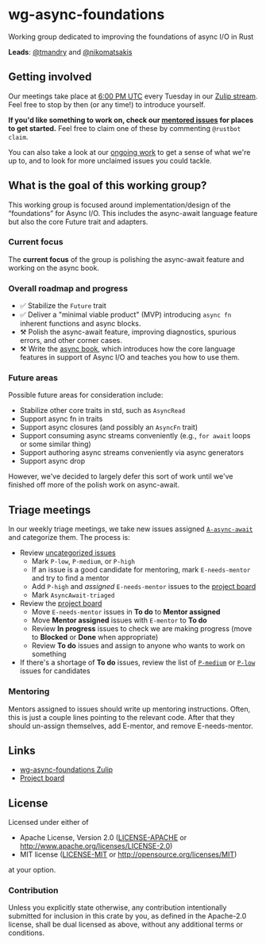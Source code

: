 # wg-async-foundations
Working group dedicated to improving the foundations of async I/O in Rust

**Leads**: [@tmandry] and [@nikomatsakis]

[@tmandry]: https://github.com/tmandry
[@nikomatsakis]: https://github.com/nikomatsakis

## Getting involved

Our meetings take place at [6:00 PM UTC](https://everytimezone.com/s/3b45ddfe) every Tuesday in our [Zulip stream][zulip]. Feel free to stop by then (or any time!) to introduce yourself.

**If you'd like something to work on, check our [mentored issues][E-mentor] for places to get started.** Feel free to claim one of these by commenting `@rustbot claim`.

You can also take a look at our [ongoing work][project board] to get a sense of what we're up to, and to look for more unclaimed issues you could tackle.

[E-mentor]: https://github.com/search?q=org%3Arust-lang+is%3Aissue+label%3AAsyncAwait-Triaged+label%3AE-mentor+is%3Aopen&type=Issues
[project board]: https://github.com/orgs/rust-lang/projects/2

## What is the goal of this working group?

This working group is focused around implementation/design of the “foundations” for Async I/O. This includes the async-await language feature but also the core Future trait and adapters.

### Current focus

The **current focus** of the group is polishing the async-await
feature and working on the async book. 

### Overall roadmap and progress

- ✅ Stabilize the `Future` trait
- ✅ Deliver a "minimal viable product" (MVP) introducing `async fn` inherent functions and async blocks.
- ⚒️ Polish the async-await feature, improving diagnostics, spurious errors, and other corner cases.
- ⚒️ Write the [async book](https://github.com/rust-lang/async-book), which introduces how the core language features in support of Async I/O and teaches you how to use them.

### Future areas

Possible future areas for consideration include:

- Stabilize other core traits in std, such as `AsyncRead`
- Support async fn in traits
- Support async closures (and possibly an `AsyncFn` trait)
- Support consuming async streams conveniently (e.g., `for await` loops or some similar thing)
- Support authoring async streams conveniently via async generators
- Support async drop 

However, we've decided to largely defer this sort of work until we've
finished off more of the polish work on async-await.

## Triage meetings

In our weekly triage meetings, we take new issues assigned [`A-async-await`] and categorize them. The process is:

- Review [uncategorized issues]
  - Mark `P-low`, `P-medium`, or `P-high`
  - If an issue is a good candidate for mentoring, mark `E-needs-mentor` and try to find a mentor
  - Add `P-high` and _assigned_ `E-needs-mentor` issues to the [project board]
  - Mark `AsyncAwait-triaged`
- Review the [project board]
  - Move `E-needs-mentor` issues in **To do** to **Mentor assigned**
  - Move **Mentor assigned** issues with `E-mentor` to **To do**
  - Review **In progress** issues to check we are making progress (move to **Blocked** or **Done** when appropriate)
  - Review **To do** issues and assign to anyone who wants to work on something
- If there's a shortage of **To do** issues, review the list of [`P-medium`] or [`P-low`] issues for candidates

### Mentoring

Mentors assigned to issues should write up mentoring instructions. Often, this is just a couple lines pointing to the relevant code. After that they should un-assign themselves, add E-mentor, and remove E-needs-mentor.

[`A-async-await`]: https://github.com/rust-lang/rust/labels/A-async-await
[uncategorized issues]: https://github.com/search?q=org%3Arust-lang+is%3Aissue+label%3AA-async-await+is%3Aopen+-label%3AAsyncAwait-Triaged&type=Issues
[`P-high`]: https://github.com/search?q=org%3Arust-lang+is%3Aissue+label%3AAsyncAwait-Triaged+label%3AP-high+is%3Aopen&type=Issues
[`P-medium`]: https://github.com/search?q=org%3Arust-lang+is%3Aissue+label%3AAsyncAwait-Triaged+label%3AP-medium+is%3Aopen&type=Issues
[`P-low`]: https://github.com/search?q=org%3Arust-lang+is%3Aissue+label%3AAsyncAwait-Triaged+label%3AP-low+is%3Aopen&type=Issues

## Links

- [wg-async-foundations Zulip][zulip]
- [Project board][project board]

[zulip]: https://rust-lang.zulipchat.com/#narrow/stream/187312-wg-async-foundations

## License

Licensed under either of

 * Apache License, Version 2.0 ([LICENSE-APACHE](LICENSE-APACHE) or http://www.apache.org/licenses/LICENSE-2.0)
 * MIT license ([LICENSE-MIT](LICENSE-MIT) or http://opensource.org/licenses/MIT)

at your option.

### Contribution

Unless you explicitly state otherwise, any contribution intentionally submitted
for inclusion in this crate by you, as defined in the Apache-2.0 license, shall
be dual licensed as above, without any additional terms or conditions.
